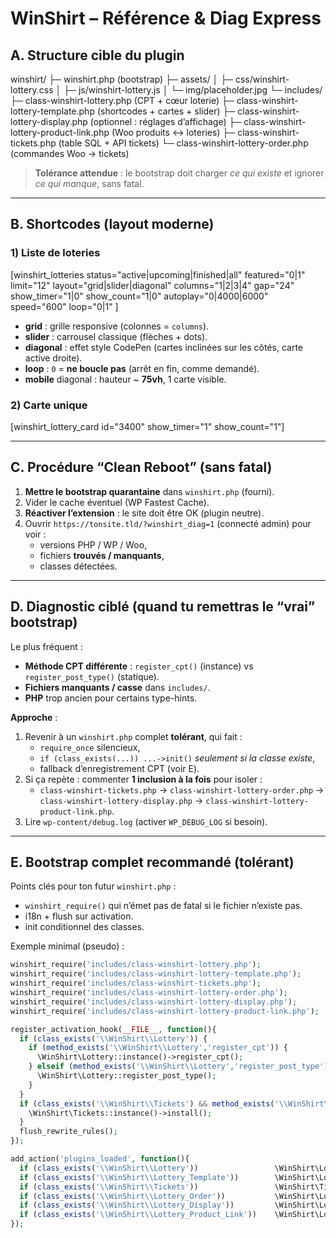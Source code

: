 # WinShirt – Référence & Diag Express

## A. Structure cible du plugin

winshirt/
├─ winshirt.php (bootstrap)
├─ assets/
│  ├─ css/winshirt-lottery.css
│  ├─ js/winshirt-lottery.js
│  └─ img/placeholder.jpg
└─ includes/
   ├─ class-winshirt-lottery.php (CPT + cœur loterie)
   ├─ class-winshirt-lottery-template.php (shortcodes + cartes + slider)
   ├─ class-winshirt-lottery-display.php (optionnel : réglages d’affichage)
   ├─ class-winshirt-lottery-product-link.php (Woo produits ↔ loteries)
   ├─ class-winshirt-tickets.php (table SQL + API tickets)
   └─ class-winshirt-lottery-order.php (commandes Woo → tickets)

> **Tolérance attendue** : le bootstrap doit charger *ce qui existe* et ignorer *ce qui manque*, sans fatal.

---

## B. Shortcodes (layout moderne)

### 1) Liste de loteries
[winshirt_lotteries
status="active|upcoming|finished|all"
featured="0|1"
limit="12"
layout="grid|slider|diagonal"
columns="1|2|3|4"
gap="24"
show_timer="1|0"
show_count="1|0"
autoplay="0|4000|6000"
speed="600"
loop="0|1"
]

- **grid** : grille responsive (colonnes = `columns`).
- **slider** : carrousel classique (flèches + dots).
- **diagonal** : effet style CodePen (cartes inclinées sur les côtés, carte active droite).
- **loop** : `0` = **ne boucle pas** (arrêt en fin, comme demandé).
- **mobile** diagonal : hauteur ~ **75vh**, 1 carte visible.

### 2) Carte unique
[winshirt_lottery_card id="3400" show_timer="1" show_count="1"]

---

## C. Procédure “Clean Reboot” (sans fatal)

1. **Mettre le bootstrap quarantaine** dans `winshirt.php` (fourni).  
2. Vider le cache éventuel (WP Fastest Cache).  
3. **Réactiver l’extension** : le site doit être OK (plugin neutre).  
4. Ouvrir `https://tonsite.tld/?winshirt_diag=1` (connecté admin) pour voir :
   - versions PHP / WP / Woo,
   - fichiers **trouvés / manquants**,
   - classes détectées.

---

## D. Diagnostic ciblé (quand tu remettras le “vrai” bootstrap)

Le plus fréquent :
- **Méthode CPT différente** : `register_cpt()` (instance) vs `register_post_type()` (statique).
- **Fichiers manquants / casse** dans `includes/`.
- **PHP** trop ancien pour certains type-hints.

**Approche** :
1. Revenir à un `winshirt.php` complet **tolérant**, qui fait :
   - `require_once` silencieux,
   - `if (class_exists(...)) ...->init()` *seulement si la classe existe*,
   - fallback d’enregistrement CPT (voir E).
2. Si ça repète : commenter **1 inclusion à la fois** pour isoler :
   - `class-winshirt-tickets.php` → `class-winshirt-lottery-order.php` → `class-winshirt-lottery-display.php` → `class-winshirt-lottery-product-link.php`.
3. Lire `wp-content/debug.log` (activer `WP_DEBUG_LOG` si besoin).

---

## E. Bootstrap complet recommandé (tolérant)

Points clés pour ton futur `winshirt.php` :
- `winshirt_require()` qui n’émet pas de fatal si le fichier n’existe pas.
- i18n + flush sur activation.
- init conditionnel des classes.

Exemple minimal (pseudo) :
```php
winshirt_require('includes/class-winshirt-lottery.php');
winshirt_require('includes/class-winshirt-lottery-template.php');
winshirt_require('includes/class-winshirt-tickets.php');
winshirt_require('includes/class-winshirt-lottery-order.php');
winshirt_require('includes/class-winshirt-lottery-display.php');
winshirt_require('includes/class-winshirt-lottery-product-link.php');

register_activation_hook(__FILE__, function(){
  if (class_exists('\\WinShirt\\Lottery')) {
    if (method_exists('\\WinShirt\\Lottery','register_cpt')) {
      \WinShirt\Lottery::instance()->register_cpt();
    } elseif (method_exists('\\WinShirt\\Lottery','register_post_type')) {
      \WinShirt\Lottery::register_post_type();
    }
  }
  if (class_exists('\\WinShirt\\Tickets') && method_exists('\\WinShirt\\Tickets','install')) {
    \WinShirt\Tickets::instance()->install();
  }
  flush_rewrite_rules();
});

add_action('plugins_loaded', function(){
  if (class_exists('\\WinShirt\\Lottery'))                 \WinShirt\Lottery::instance()->init();
  if (class_exists('\\WinShirt\\Lottery_Template'))        \WinShirt\Lottery_Template::instance()->init();
  if (class_exists('\\WinShirt\\Tickets'))                 \WinShirt\Tickets::instance()->init();
  if (class_exists('\\WinShirt\\Lottery_Order'))           \WinShirt\Lottery_Order::instance()->init();
  if (class_exists('\\WinShirt\\Lottery_Display'))         \WinShirt\Lottery_Display::instance()->init();
  if (class_exists('\\WinShirt\\Lottery_Product_Link'))    \WinShirt\Lottery_Product_Link::instance()->init();
});
